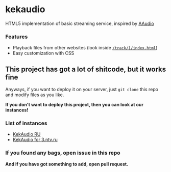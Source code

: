 # kekaudio
HTML5 implementation of basic streaming service, inspired by [AAudio](https://koke228.ru/anusaudio)
### Features
- Playback files from other websites (look inside [`/track/1/index.html`](https://github.com/kektris/kekaudio/blob/main/track/1/index.html))
- Easy customization with CSS
## This project has got a lot of shitcode, but it works fine
Anyways, if you want to deploy it on your server, just `git clone` this repo and modify files as you like.

**If you don't want to deploy this project, then you can look at our instances!**
### List of instances
- [KekAudio RU](https://u30.veliona.no/kekaudio)
- [KekAudio for 3.ntv.ru](http://3.ntv.ru/public/files/11830523)
### If you found any bags, open issue in this repo
**And if you have got something to add, open pull request.**

